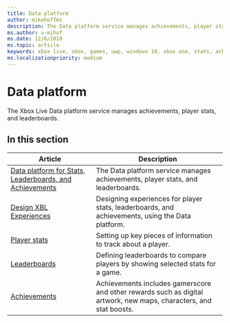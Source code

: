 ```yaml
---
title: Data platform
author: mikehoffms
description: The Data platform service manages achievements, player stats, and leaderboards.
ms.author: v-mihof
ms.date: 12/6/2018
ms.topic: article
keywords: xbox live, xbox, games, uwp, windows 10, xbox one, stats, achievements, leaderboards, data platform
ms.localizationpriority: medium
---
```


# Data platform

The Xbox Live Data platform service manages achievements, player stats, and leaderboards.


## In this section

| Article | Description |
|---------|-------------|
| [Data platform for Stats, Leaderboards, and Achievements](data-platform-for-stats-leaderboards-achievements.md) | The Data platform service manages achievements, player stats, and leaderboards. |
| [Design XBL Experiences](designing-xbox-live-experiences.md) | Designing experiences for player stats, leaderboards, and achievements, using the Data platform. |
| [Player stats](../leaderboards-and-stats-2017/player-stats.md) | Setting up key pieces of information to track about a player. |
| [Leaderboards](../leaderboards-and-stats-2017/leaderboards.md) | Defining leaderboards to compare players by showing selected stats for a game. |
| [Achievements](../achievements-2017/achievements.md) | Achievements includes gamerscore and other rewards such as digital artwork, new maps, characters, and stat boosts. |
